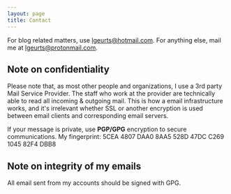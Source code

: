 ```yaml
---
layout: page
title: Contact
---
```


For blog related matters, use [lgeurts@hotmail.com](mailto:lgeurtshotmail.com). For anything else, mail me at [lgeurts@protonmail.com](mailto:lgeurts@protonmail.com).

Note on confidentiality
-----------------------

Please note that, as most other people and organizations, I use a 3rd party Mail Service Provider. The staff who work at the provider are technically able to read all incoming & outgoing mail. This is how a email infrastructure works, and it's irrelevant whether SSL or another encryption is used between email clients and corresponding email servers. 

If your message is private, use **PGP/GPG** encryption to secure communications.
My fingerprint: 5CEA 4807 DAA0 8AA5 528D 47DC C269 1045 82F4 DBB8

Note on integrity of my emails
------------------------------

All email sent from my accounts should be signed with GPG.
